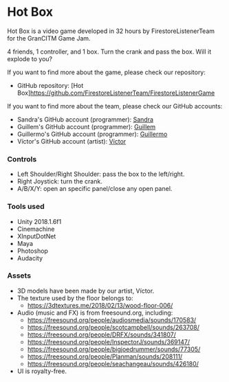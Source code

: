 # Hot Box

Hot Box is a video game developed in 32 hours by FirestoreListenerTeam for the GranCITM Game Jam.
 
4 friends, 1 controller, and 1 box. Turn the crank and pass the box. Will it explode to you?

If you want to find more about the game, please check our repository:

- GitHub repository: [Hot Box]https://github.com/FirestoreListenerTeam/FirestoreListenerGame

If you want to find more about the team, please check our GitHub accounts:

- Sandra's GitHub account (programmer): [Sandra](https://github.com/Sandruski)
- Guillem's GitHub account (programmer): [Guillem](https://github.com/DatBeQuiet)
- Guillermo's GitHub account (programmer): [Guillermo](https://github.com/Wilhelman)
- Víctor's GitHub account (artist): [Víctor](https://github.com/nintervik)

### Controls

- Left Shoulder/Right Shoulder: pass the box to the left/right.
- Right Joystick: turn the crank.
- A/B/X/Y: open an specific panel/close any open panel.

### Tools used

- Unity 2018.1.6f1
- Cinemachine
- XInputDotNet
- Maya
- Photoshop
- Audacity

### Assets

- 3D models have been made by our artist, Víctor.
- The texture used by the floor belongs to:
	- https://3dtextures.me/2018/02/13/wood-floor-006/
- Audio (music and FX) is from freesound.org, including:
	- https://freesound.org/people/audiosmedia/sounds/170583/
	- https://freesound.org/people/scotcampbell/sounds/263708/
	- https://freesound.org/people/DRFX/sounds/341807/
	- https://freesound.org/people/InspectorJ/sounds/369147/
	- https://freesound.org/people/bigjoedrummer/sounds/77305/
	- https://freesound.org/people/Planman/sounds/208111/
	- https://freesound.org/people/seachangeau/sounds/426180/
- UI is royalty-free.
